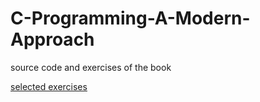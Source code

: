 # C-Programming-A-Modern-Approach
source code and exercises of the book

[selected exercises](http://knking.com/books/c2/answers/index.html)
